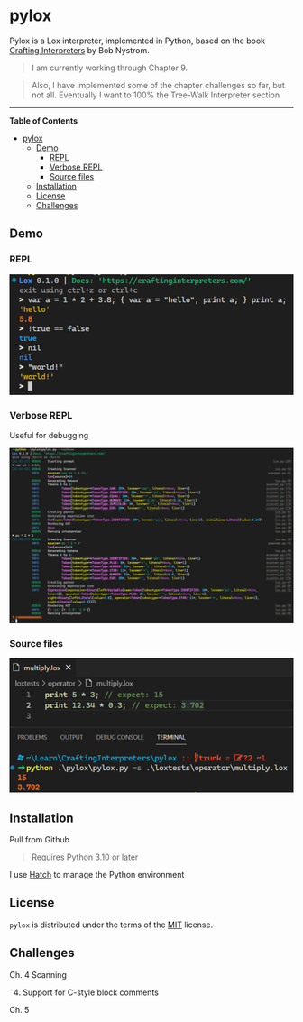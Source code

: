 # pylox

<!-- [![PyPI - Version](https://img.shields.io/pypi/v/pylox.svg)](https://pypi.org/project/pylox)
[![PyPI - Python Version](https://img.shields.io/pypi/pyversions/pylox.svg)](https://pypi.org/project/pylox) -->

Pylox is a Lox interpreter, implemented in Python, based on the book [Crafting Interpreters](https://craftinginterpreters.com/)
by Bob Nystrom.

> I am currently working through Chapter 9.

> Also, I have implemented some of the chapter challenges so far, but not all. Eventually I want to 100% the Tree-Walk Interpreter section

-----

**Table of Contents**

- [pylox](#pylox)
  - [Demo](#demo)
    - [REPL](#repl)
    - [Verbose REPL](#verbose-repl)
    - [Source files](#source-files)
  - [Installation](#installation)
  - [License](#license)
  - [Challenges](#challenges)

## Demo

### REPL

![pylox demo](./pylox-demo.png)

### Verbose REPL

Useful for debugging

![pylox demo verbose](./pylox-demo-verbose.png)

### Source files

![pylox demo src](./pylox-demo-src.png)

## Installation

Pull from Github

> Requires Python 3.10 or later

I use [Hatch](https://hatch.pypa.io/latest/) to manage the Python environment


## License

`pylox` is distributed under the terms of the [MIT](https://spdx.org/licenses/MIT.html) license.

## Challenges

Ch. 4 Scanning

4. Support for C-style block comments


Ch. 5 